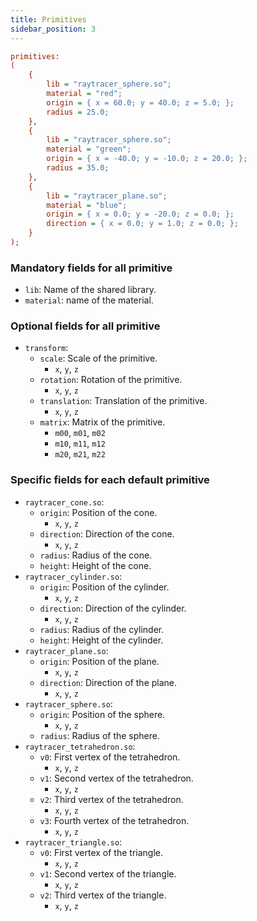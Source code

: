 ```yaml
---
title: Primitives
sidebar_position: 3
---
```


```cfg title="Primitives configuration example"
primitives:
(
    {
        lib = "raytracer_sphere.so";
        material = "red";
        origin = { x = 60.0; y = 40.0; z = 5.0; };
        radius = 25.0;
    },
    {
        lib = "raytracer_sphere.so";
        material = "green";
        origin = { x = -40.0; y = -10.0; z = 20.0; };
        radius = 35.0;
    },
    {
        lib = "raytracer_plane.so";
        material = "blue";
        origin = { x = 0.0; y = -20.0; z = 0.0; };
        direction = { x = 0.0; y = 1.0; z = 0.0; };
    }
);
```

### Mandatory fields for all primitive

- `lib`: Name of the shared library.
- `material`: name of the material.

### Optional fields for all primitive

- `transform`:
    - `scale`: Scale of the primitive.
        - `x`, `y`, `z`
    - `rotation`: Rotation of the primitive.
        - `x`, `y`, `z`
    - `translation`: Translation of the primitive.
        - `x`, `y`, `z`
    - `matrix`: Matrix of the primitive.
        - `m00`, `m01`, `m02`
        - `m10`, `m11`, `m12`
        - `m20`, `m21`, `m22`

### Specific fields for each default primitive

- `raytracer_cone.so`:
    - `origin`: Position of the cone.
        - `x`, `y`, `z`
    - `direction`: Direction of the cone.
        - `x`, `y`, `z`
    - `radius`: Radius of the cone.
    - `height`: Height of the cone.
- `raytracer_cylinder.so`:
    - `origin`: Position of the cylinder.
        - `x`, `y`, `z`
    - `direction`: Direction of the cylinder.
        - `x`, `y`, `z`
    - `radius`: Radius of the cylinder.
    - `height`: Height of the cylinder.
- `raytracer_plane.so`:
    - `origin`: Position of the plane.
        - `x`, `y`, `z`
    - `direction`: Direction of the plane.
        - `x`, `y`, `z`
- `raytracer_sphere.so`:
    - `origin`: Position of the sphere.
        - `x`, `y`, `z`
    - `radius`: Radius of the sphere.
- `raytracer_tetrahedron.so`:
    - `v0`: First vertex of the tetrahedron.
        - `x`, `y`, `z`
    - `v1`: Second vertex of the tetrahedron.
        - `x`, `y`, `z`
    - `v2`: Third vertex of the tetrahedron.
        - `x`, `y`, `z`
    - `v3`: Fourth vertex of the tetrahedron.
        - `x`, `y`, `z`
- `raytracer_triangle.so`:
    - `v0`: First vertex of the triangle.
        - `x`, `y`, `z`
    - `v1`: Second vertex of the triangle.
        - `x`, `y`, `z`
    - `v2`: Third vertex of the triangle.
        - `x`, `y`, `z`
